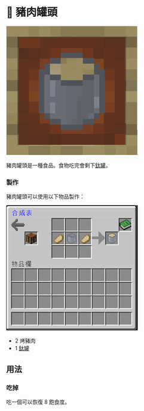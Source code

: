 # 🥗 豬肉罐頭

![](<../.gitbook/assets/image (196).png>)

豬肉罐頭是一種食品。食物吃完會剩下[鈦罐](Titanium-Can.md)。

### 製作

豬肉罐頭可以使用以下物品製作：

![](<../.gitbook/assets/image (195).png>)

* 2 烤豬肉
* 1 [鈦罐](https://github.com/Z4OLLIEZ4/Space/wiki/Copper-Can)

## 用法

### 吃掉

吃一個可以恢復 8 飽食度。
